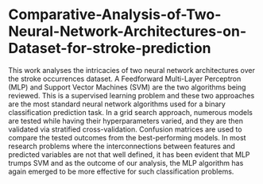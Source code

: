 # Comparative-Analysis-of-Two-Neural-Network-Architectures-on-Dataset-for-stroke-prediction
 This work analyses the intricacies of two neural network architectures over the stroke occurrences dataset. A Feedforward Multi-Layer Perceptron (MLP) and Support Vector Machines (SVM) are the two algorithms being reviewed. This is a supervised learning problem and these two approaches are the most standard neural network algorithms used for a binary classification prediction task. In a grid search approach, numerous models are tested while having their hyperparameters varied, and they are then validated via stratified cross-validation. Confusion matrices are used to compare the tested outcomes from the best-performing models. In most research problems where the interconnections between features and predicted variables are not that well defined, it has been evident that MLP trumps SVM and as the outcome of our analysis, the MLP algorithm has again emerged to be more effective for such classification problems.
